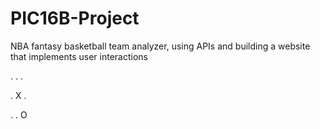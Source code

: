 # PIC16B-Project
NBA fantasy basketball team analyzer, using APIs and building a website that implements user interactions

. . . 

. X .

. . O 
